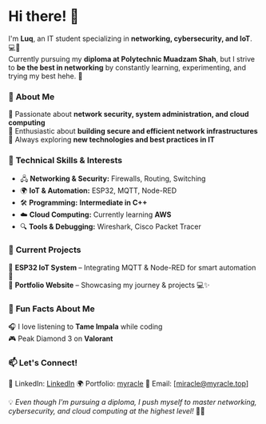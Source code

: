 # Hi there! 👋  

I'm **Luq**, an IT student specializing in **networking, cybersecurity, and IoT**. 💻🔗  
Currently pursuing my **diploma at Polytechnic Muadzam Shah**, but I strive to **be the best in networking** by constantly learning, experimenting, and trying my best hehe. 🚀  

### 🌟 **About Me**  
🔹 Passionate about **network security, system administration, and cloud computing**  
🔹 Enthusiastic about **building secure and efficient network infrastructures**  
🔹 Always exploring **new technologies and best practices in IT**  

### 🔧 **Technical Skills & Interests**  
- 🖧 **Networking & Security:** Firewalls, Routing, Switching  
- 🌍 **IoT & Automation:** ESP32, MQTT, Node-RED  
- 🛠 **Programming:** **Intermediate in C++**  
- ☁️ **Cloud Computing:** Currently learning **AWS**  
- 🔍 **Tools & Debugging:** Wireshark, Cisco Packet Tracer  

### 🚀 **Current Projects**  
🔹 **ESP32 IoT System** – Integrating MQTT & Node-RED for smart automation 📡  
🔹 **Portfolio Website** – Showcasing my journey & projects 💻✨ 

### 🎵 **Fun Facts About Me**  
🎧 I love listening to **Tame Impala** while coding  
🎮 Peak Diamond 3 on **Valorant** 

### 📫 **Let's Connect!**  
💼 LinkedIn: [LinkedIn](https://www.linkedin.com/in/myraclebread/)
🌍 Portfolio: [myracle](https://myracle.top/) 
📩 Email: [miracle@myracle.top]  

💡 *Even though I'm pursuing a diploma, I push myself to master networking, cybersecurity, and cloud computing at the highest level!* 💪🚀  


<!---
myraclebread/myraclebread is a ✨ special ✨ repository because its `README.md` (this file) appears on your GitHub profile.
You can click the Preview link to take a look at your changes.
--->
